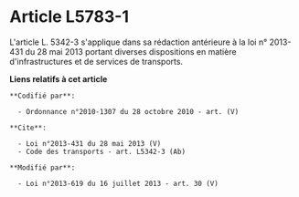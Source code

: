 # Article L5783-1

L'article L. 5342-3 s'applique dans sa rédaction antérieure à la loi n° 2013-431 du 28 mai 2013 portant diverses dispositions
en matière d'infrastructures et de services de transports.

**Liens relatifs à cet article**

	**Codifié par**:

	  - Ordonnance n°2010-1307 du 28 octobre 2010 - art. (V)

	**Cite**:

	  - Loi n°2013-431 du 28 mai 2013 (V)
	  - Code des transports - art. L5342-3 (Ab)

	**Modifié par**:

	  - Loi n°2013-619 du 16 juillet 2013 - art. 30 (V)
